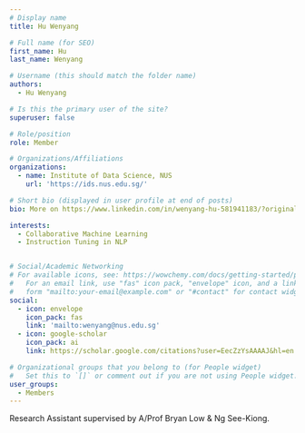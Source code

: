 ```yaml
---
# Display name
title: Hu Wenyang

# Full name (for SEO)
first_name: Hu
last_name: Wenyang

# Username (this should match the folder name)
authors:
  - Hu Wenyang

# Is this the primary user of the site?
superuser: false

# Role/position
role: Member

# Organizations/Affiliations
organizations:
  - name: Institute of Data Science, NUS
    url: 'https://ids.nus.edu.sg/'

# Short bio (displayed in user profile at end of posts)
bio: More on https://www.linkedin.com/in/wenyang-hu-581941183/?originalSubdomain=sg

interests:
  - Collaborative Machine Learning
  - Instruction Tuning in NLP


# Social/Academic Networking
# For available icons, see: https://wowchemy.com/docs/getting-started/page-builder/#icons
#   For an email link, use "fas" icon pack, "envelope" icon, and a link in the
#   form "mailto:your-email@example.com" or "#contact" for contact widget.
social:
  - icon: envelope
    icon_pack: fas
    link: 'mailto:wenyang@nus.edu.sg'
  - icon: google-scholar
    icon_pack: ai
    link: https://scholar.google.com/citations?user=EecZzYsAAAAJ&hl=en

# Organizational groups that you belong to (for People widget)
#   Set this to `[]` or comment out if you are not using People widget.
user_groups:
  - Members
---
```


Research Assistant supervised by A/Prof Bryan Low & Ng See-Kiong.

